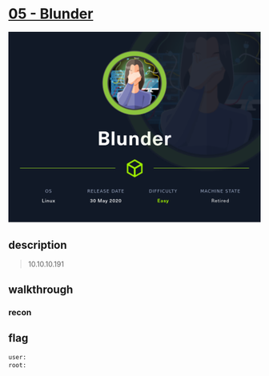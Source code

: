 # [05 - Blunder](https://app.hackthebox.com/machines/Blunder)

![Blunder.png](Blunder.png)

## description
> 10.10.10.191

## walkthrough


### recon

## flag
```
user:
root:
```
